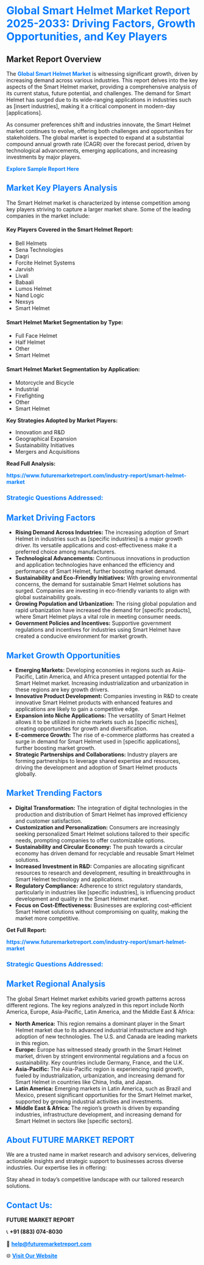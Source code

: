 <h1 style="color: #007BFF;">Global Smart Helmet Market Report 2025-2033: Driving Factors, Growth Opportunities, and Key Players</h1>

<section id="overview">
<h2>Market Report Overview</h2>
<p>The <a href="https://www.futuremarketreport.com/industry-report/smart-helmet-market" style="color: #007BFF; text-decoration: none;"><strong>Global Smart Helmet Market</strong></a> is witnessing significant growth, driven by increasing demand across various industries. This report delves into the key aspects of the Smart Helmet market, providing a comprehensive analysis of its current status, future potential, and challenges. The demand for Smart Helmet has surged due to its wide-ranging applications in industries such as [insert industries], making it a critical component in modern-day [applications].</p>
<p>As consumer preferences shift and industries innovate, the Smart Helmet market continues to evolve, offering both challenges and opportunities for stakeholders. The global market is expected to expand at a substantial compound annual growth rate (CAGR) over the forecast period, driven by technological advancements, emerging applications, and increasing investments by major players.</p>
</section>

<section id="overview">
<p><a href="https://www.futuremarketreport.com/request-sample/reportId=96832" style="color: #007BFF; text-decoration: none;"><strong>Explore Sample Report Here</strong></a></p>
</section>

<section id="key-players">
<h2 style="color: #007BFF;">Market Key Players Analysis</h2>
<p>The Smart Helmet market is characterized by intense competition among key players striving to capture a larger market share. Some of the leading companies in the market include:</p>
<h4>Key Players Covered in the Smart Helmet Report:</h4>
<ul><li>Bell Helmets</li><li>Sena Technologies</li><li>Daqri</li><li>Forcite Helmet Systems</li><li>Jarvish</li><li>Livall</li><li>Babaali</li><li>Lumos Helmet</li><li>Nand Logic</li><li>Nexsys</li><li>Smart Helmet</li></ul>
<h4>Smart Helmet Market Segmentation by Type:</h4>
<ul><li>Full Face Helmet</li><li>Half Helmet</li><li>Other</li><li>Smart Helmet</li></ul>

<h4>Smart Helmet Market Segmentation by Application:</h4>
<ul><li>Motorcycle and Bicycle</li><li>Industrial</li><li>Firefighting</li><li>Other</li><li>Smart Helmet</li></ul>
<p><strong>Key Strategies Adopted by Market Players:</strong></p>
<ul>
<li>Innovation and R&D</li>
<li>Geographical Expansion</li>
<li>Sustainability Initiatives</li>
<li>Mergers and Acquisitions</li>
</ul>
</section>

<section>
<p><strong>Read Full Analysis: </strong></p><a href="https://www.futuremarketreport.com/industry-report/smart-helmet-market" style="color: #007BFF; text-decoration: none;"><strong>https://www.futuremarketreport.com/industry-report/smart-helmet-market</strong></a>
<h3 style="color: #007BFF;">Strategic Questions Addressed:</h3>
</section>

<section id="driving-factors">
<h2 style="color: #007BFF;">Market Driving Factors</h2>
<ul>
<li><strong>Rising Demand Across Industries:</strong> The increasing adoption of Smart Helmet in industries such as [specific industries] is a major growth driver. Its versatile applications and cost-effectiveness make it a preferred choice among manufacturers.</li>
<li><strong>Technological Advancements:</strong> Continuous innovations in production and application technologies have enhanced the efficiency and performance of Smart Helmet, further boosting market demand.</li>
<li><strong>Sustainability and Eco-Friendly Initiatives:</strong> With growing environmental concerns, the demand for sustainable Smart Helmet solutions has surged. Companies are investing in eco-friendly variants to align with global sustainability goals.</li>
<li><strong>Growing Population and Urbanization:</strong> The rising global population and rapid urbanization have increased the demand for [specific products], where Smart Helmet plays a vital role in meeting consumer needs.</li>
<li><strong>Government Policies and Incentives:</strong> Supportive government regulations and incentives for industries using Smart Helmet have created a conducive environment for market growth.</li>
</ul>
</section>

<section id="growth-opportunities">
<h2 style="color: #007BFF;">Market Growth Opportunities</h2>
<ul>
<li><strong>Emerging Markets:</strong> Developing economies in regions such as Asia-Pacific, Latin America, and Africa present untapped potential for the Smart Helmet market. Increasing industrialization and urbanization in these regions are key growth drivers.</li>
<li><strong>Innovative Product Development:</strong> Companies investing in R&D to create innovative Smart Helmet products with enhanced features and applications are likely to gain a competitive edge.</li>
<li><strong>Expansion into Niche Applications:</strong> The versatility of Smart Helmet allows it to be utilized in niche markets such as [specific niches], creating opportunities for growth and diversification.</li>
<li><strong>E-commerce Growth:</strong> The rise of e-commerce platforms has created a surge in demand for Smart Helmet used in [specific applications], further boosting market growth.</li>
<li><strong>Strategic Partnerships and Collaborations:</strong> Industry players are forming partnerships to leverage shared expertise and resources, driving the development and adoption of Smart Helmet products globally.</li>
</ul>
</section>

<section id="trending-factors">
<h2 style="color: #007BFF;">Market Trending Factors</h2>
<ul>
<li><strong>Digital Transformation:</strong> The integration of digital technologies in the production and distribution of Smart Helmet has improved efficiency and customer satisfaction.</li>
<li><strong>Customization and Personalization:</strong> Consumers are increasingly seeking personalized Smart Helmet solutions tailored to their specific needs, prompting companies to offer customizable options.</li>
<li><strong>Sustainability and Circular Economy:</strong> The push towards a circular economy has driven demand for recyclable and reusable Smart Helmet solutions.</li>
<li><strong>Increased Investment in R&D:</strong> Companies are allocating significant resources to research and development, resulting in breakthroughs in Smart Helmet technology and applications.</li>
<li><strong>Regulatory Compliance:</strong> Adherence to strict regulatory standards, particularly in industries like [specific industries], is influencing product development and quality in the Smart Helmet market.</li>
<li><strong>Focus on Cost-Effectiveness:</strong> Businesses are exploring cost-efficient Smart Helmet solutions without compromising on quality, making the market more competitive.</li>
</ul>
</section>

<section>
<p><strong>Get Full Report: </strong></p><a href="https://www.futuremarketreport.com/industry-report/smart-helmet-market" style="color: #007BFF; text-decoration: none;"><strong>https://www.futuremarketreport.com/industry-report/smart-helmet-market</strong></a>
<h3 style="color: #007BFF;">Strategic Questions Addressed:</h3>
</section>


<section id="regional-analysis">
<h2 style="color: #007BFF;">Market Regional Analysis</h2>
<p>The global Smart Helmet market exhibits varied growth patterns across different regions. The key regions analyzed in this report include North America, Europe, Asia-Pacific, Latin America, and the Middle East & Africa:</p>
<ul>
<li><strong>North America:</strong> This region remains a dominant player in the Smart Helmet market due to its advanced industrial infrastructure and high adoption of new technologies. The U.S. and Canada are leading markets in this region.</li>
<li><strong>Europe:</strong> Europe has witnessed steady growth in the Smart Helmet market, driven by stringent environmental regulations and a focus on sustainability. Key countries include Germany, France, and the U.K.</li>
<li><strong>Asia-Pacific:</strong> The Asia-Pacific region is experiencing rapid growth, fueled by industrialization, urbanization, and increasing demand for Smart Helmet in countries like China, India, and Japan.</li>
<li><strong>Latin America:</strong> Emerging markets in Latin America, such as Brazil and Mexico, present significant opportunities for the Smart Helmet market, supported by growing industrial activities and investments.</li>
<li><strong>Middle East & Africa:</strong> The region’s growth is driven by expanding industries, infrastructure development, and increasing demand for Smart Helmet in sectors like [specific sectors].</li>
</ul>
</section>

<footer>
<h2 style="color: #007BFF;">About FUTURE MARKET REPORT</h2>
<p>We are a trusted name in market research and advisory services, delivering actionable insights and strategic support to businesses across diverse industries. Our expertise lies in offering:</p>

<p>Stay ahead in today’s competitive landscape with our tailored research solutions.</p>

<h2 style="color: #007BFF;">Contact Us:</h2>
<p><strong>FUTURE MARKET REPORT</strong></p>
<p>📞 <strong>+91 (883) 074-8030</strong></p>
<p>📧 <strong><a href="mailto:help@futuremarketreport.com" style="color: #007BFF;">help@futuremarketreport.com</a></strong></p>
<p>🌐 <strong><a href="https://www.futuremarketreport.com/" style="color: #007BFF;">Visit Our Website</a></strong></p>
</footer>
